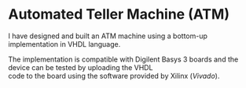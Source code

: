# Automated Teller Machine (ATM)

I have designed and built an ATM machine using a bottom-up implementation in VHDL language.

The implementation is compatible with Digilent Basys 3 boards and the device can be tested by uploading the VHDL  
code to the board using the software provided by Xilinx (_Vivado_).
